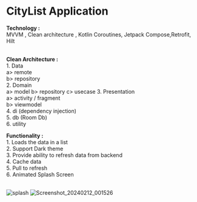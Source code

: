 # CityList Application

 
 <b>Technology : </b><br/> MVVM , Clean architecture , Kotlin Coroutines, Jetpack Compose,Retrofit, Hilt <br/><br/>

<b> Clean Architecture : </b><br/>
    1. Data <br/>
                a> remote <br/>
                b> repository <br/>
    2. Domain  <br/>
                a> model 
                b> repository
                c> usecase
    3. Presentation <br/>
               a> activity / fragment <br/>
               b> viewmodel <br/>
    4. di (dependency injection)<br/>
    5. db (Room Db)<br/>
    6. utility


   

 <b>Functionality :</b> <br/>
               1. Loads the data in a list <br/>
               2. Support Dark theme <br/>
               3. Provide ability to refresh data from backend <br/>
               4. Cache data <br/>
               5. Pull to refresh <br/>
               6. Animated Splash Screen <br/> <br/>
               
 ![splash](https://github.com/soumen321/citylist_jetpackcompose/assets/2536037/35ca8e1d-8bd1-443a-bf59-9652a19e63e7)
![Screenshot_20240212_001526](https://github.com/soumen321/citylist_jetpackcompose/assets/2536037/34522539-a2c0-4c04-aa13-ab1df9f491a0)

